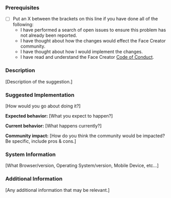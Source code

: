 <!-- Fill out and copy the contents of this template to the suggestion description. Remember to create a clear and descriptive title to accompany the suggestion. -->

### Prerequisites
- [ ] Put an X between the brackets on this line if you have done all of the following:
     - I have performed a search of open issues to ensure this problem has not already been reported.
     - I have thought about how the changes would effect the Face Creator community.
     - I have thought about how I would implement the changes.
     - I have read and understand the Face Creator [Code of Conduct](CODE_OF_CONDUCT.md).

### Description

[Description of the suggestion.]

### Suggested Implementation

[How would you go about doing it?]

**Expected behavior:** [What you expect to happen?]

**Current behavior:** [What happens currently?]

**Community impact:** [How do you think the community would be impacted? Be specific, include pros & cons.]

### System Information

[What Browser/version, Operating System/version, Mobile Device, etc...]

### Additional Information

[Any additional information that may be relevant.]
